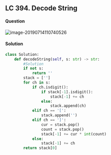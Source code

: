 ## LC 394. Decode String

#### Question

![image-20190714110740526](/Users/chenxi/xii/代码区/lc小象刷题班/DFS-BFS/图片/LC394.png)



#### Solution

```python
class Solution:
    def decodeString(self, s: str) -> str:
        #Solution
        if not s:
            return ''
        stack = ['']
        for ch in s:
            if ch.isdigit():
                if stack[-1].isdigit():
                    stack[-1] += ch
                else:
                    stack.append(ch)
            elif ch == '[':
                stack.append('')
            elif ch == ']':
                cur = stack.pop()
                count = stack.pop()
                stack[-1] += cur * int(count)
            else:
                stack[-1] += ch
        return stack[0]
```

